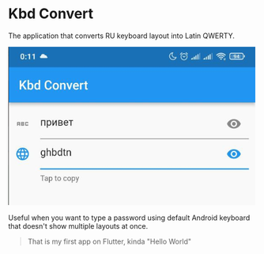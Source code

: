 # Kbd Convert

The application that converts RU keyboard layout into Latin QWERTY.

![App screenshot](docs/kbd-layout.png)

Useful when you want to type a password using default Android keyboard that doesn't show multiple layouts at once.

> That is my first app on Flutter, kinda "Hello World"